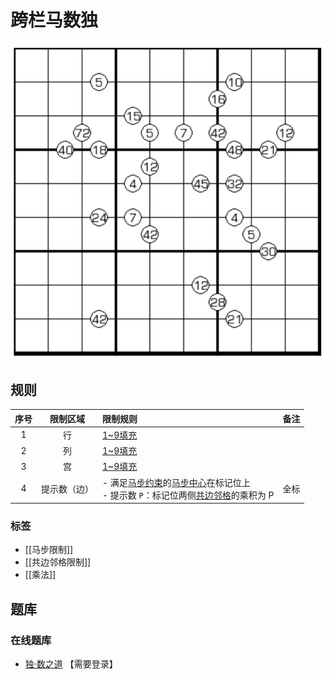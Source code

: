 # 跨栏马数独

![题](../../../images/sudoku/跨栏马数独.png)

## 规则

<!-- markdownlint-disable MD013 -->
| 序号  |  限制区域  | 限制规则                                                    | 备注  |
|:---:|:------:|:--------------------------------------------------------|:----|
|  1  |   行    | [1~9填充]                                                 |     |
|  2  |   列    | [1~9填充]                                                 |     |
|  3  |   宫    | [1~9填充]                                                 |     |
|  4  | 提示数（边） | - 满足[马步约束]的[马步中心]在标记位上<br/> - 提示数 `P`：标记位两侧[共边邻格]的乘积为 P | 全标  |
<!-- markdownlint-enable MD013 -->

### 标签

- [[马步限制]]
- [[共边邻格限制]]
- [[乘法]]

## 题库

### 在线题库

- [独·数之道](http://www.sudokufans.org.cn/lx/game.index.php?type=ym2) 【需要登录】

[1~9填充]: ../../../rules.md#1to9填充

[共边邻格]: ../../../rules.md#共边邻格

[马步约束]: ../../../rules.md#马步约束

[马步中心]: ../../../rules.md#马步中心
